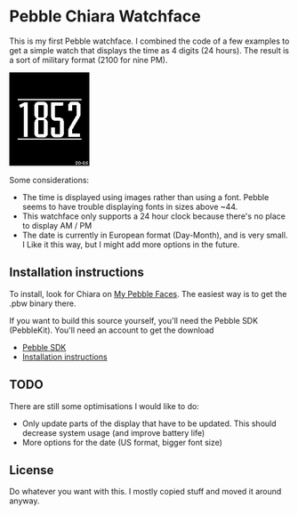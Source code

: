 # Pebble Chiara Watchface #

This is my first Pebble watchface. I combined the code of a few examples to get a simple watch that displays the time as 4 digits (24 hours). The result is a sort of military format (2100 for nine PM).

![A Mockup of the Chiara Pebble Watchface](/Chiara.png "Chiara")

Some considerations:

* The time is displayed using images rather than using a font. Pebble seems to have trouble displaying fonts in sizes above ~44.
* This watchface only supports a 24 hour clock because there's no place to display AM / PM
* The date is currently in European format (Day-Month), and is very small. I Like it this way, but I might add more options in the future.





## Installation instructions

To install, look for Chiara on [My Pebble Faces][mpf]. The easiest way is to get the .pbw binary there.

If you want to build this source yourself, you'll need the Pebble SDK (PebbleKit). You'll need an account to get the download

* [Pebble SDK][sdk]
* [Installation instructions][sdkinstructions]


[mpf]: http://www.mypebblefaces.com
[sdk]: https://account.getpebble.com/sdk_releases
[sdkinstructions]: http://developer.getpebble.com/1/01_GetStarted/index




## TODO

There are still some optimisations I would like to do:

* Only update parts of the display that have to be updated. This should decrease system usage (and improve battery life)
* More options for the date (US format, bigger font size)

## License

Do whatever you want with this. I mostly copied stuff and moved it around anyway.